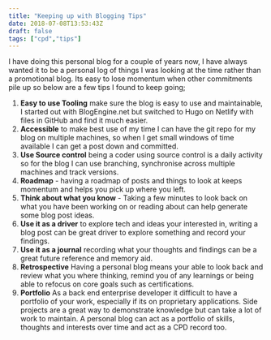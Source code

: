 ```yaml
---
title: "Keeping up with Blogging Tips"
date: 2018-07-08T13:53:43Z
draft: false
tags: ["cpd","tips"]
---
```


I have doing this personal blog for a couple of years now, I have always wanted it to be a personal log of things I was looking at the time rather than a promotional blog. Its easy to lose momentum when other commitments pile up so below are a few tips I found to keep going;



1. **Easy to use Tooling** make sure the blog is easy to use and maintainable, I started out with BlogEngine.net but switched to Hugo on Netlify with files in GitHub and find it much easier.
2. **Accessible** to make best use of my time I can have the git repo for my blog on multiple machines, so when I get small windows of time available I can get a post down and committed. 
3. **Use Source control** being a coder using source control is a daily activity so for the blog I can use branching, synchronise across multiple machines and track versions.
4. **Roadmap** - having a roadmap of posts and things to look at keeps momentum and helps you pick up where you left.
5. **Think about what you know** - Taking a few minutes to look back on what you have been working on or reading about can help generate some blog post ideas. 
6. **Use it as a driver** to explore tech and ideas your interested in, writing a blog post can be great driver to explore something and record your findings. 
7. **Use it as a journal** recording what your thoughts and findings can be a great future reference and memory aid.
8. **Retrospective** Having a personal blog means your able to look back and review what you where thinking, remind you of any learnings or being able to refocus on core goals such as certifications.
9. **Portfolio** As a back end enterprise developer it difficult to have a portfolio of your work, especially if its on proprietary applications. Side projects are a great way to demonstrate knowledge but can take a lot of work to maintain. A personal blog can act as a portfolio of skills, thoughts and interests over time and act as a CPD record too.